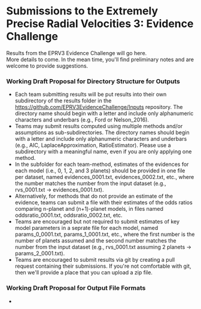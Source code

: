 # Submissions to the Extremely Precise Radial Velocities 3:  Evidence Challenge

Results from the EPRV3 Evidence Challenge will go here.  
More details to come.  In the mean time, you'll find preliminary notes and are welcome to provide suggestions.

### Working Draft Proposal for Directory Structure for Outputs
* Each team submitting results will be put results into their own subdirectory of the results folder in the https://github.com/EPRV3EvidenceChallenge/Inputs repository.  The directory name should begin with a letter and include only alphanumeric characters and underbars (e.g., Ford or Nelson_2016).
* Teams may submit results computed using multiple methods and/or assumptions as sub-subdirectories.  The directory names should begin with a letter and include only alphanumeric characters and underbars (e.g., AIC, LaplaceApproximation, RatioEstimator).  Please use a subdirectory with a meaningful name, even if you are only applying one method.  
* In the subfolder for each team-method, estimates of the evidences for each model (i.e., 0, 1, 2, and 3 planets) should be provided in one file per dataset, named evidences_0001.txt, evidences_0002.txt, etc., where the number matches the number from the input dataset (e.g., rvs_0001.txt -> evidences_0001.txt).  
* Alternatively, for methods that do not provide an estimate of the evidence, teams can submit a file with their estimates of the odds ratios comparing n-planet and (n+1)-planet models, in files named oddsratio_0001.txt, oddsratio_0002.txt, etc.
* Teams are encouraged but not required to submit estimates of key model parameters in a seprate file for each model, named params_0_0001.txt, params_1_0001.txt, etc., where the first number is the number of planets assumed and the second number matches the number from the input dataset (e.g., rvs_0001.txt assuming 2 planets -> params_2_0001.txt).  
* Teams are encouraged to submit results via git by creating a pull request containing their submissions.  If you're not comfortable with git, then we'll provide a place that you can upload a zip file.  

### Working Draft Proposal for Output File Formats
* 




